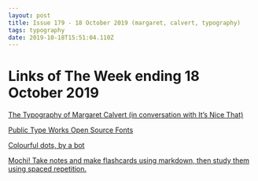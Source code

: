 ```yaml
---
layout: post
title: Issue 179 - 18 October 2019 (margaret, calvert, typography)
tags: typography
date: 2019-10-18T15:51:04.110Z
---
```

# Links of The Week ending 18 October 2019

<a href="https://www.itsnicethat.com/features/margaret-calvert-in-conversation-graphic-design-081019" target="_blank">The Typography of Margaret Calvert (in conversation with It’s Nice That)</a>

<a href="https://www.publictype.works" title="Public Type Works Open Source Fonts" alt="Public Type Works Open Source Fonts" target="_blank">Public Type Works Open Source Fonts</a>

<a href="https://twitter.com/dots__bot" title="Colourful dots, by a bot" alt="Colourful dots, by a bot" target="_blank">Colourful dots, by a bot</a>

<a href="https://mochi.cards/" title="Mochi!" alt="Mochi!" target="_blank">Mochi! Take notes and make flashcards using markdown, then study them using spaced repetition. </a>